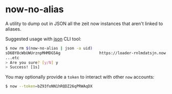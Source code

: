 # now-no-alias

A utility to dump out in JSON all the zeit now instances that aren't linked to aliases.

Suggested usage with [json](https://www.npmjs.com/package/json) CLI tool:

```bash
$ now rm $(now-no-alias | json -a uid)
sD6BY8cWbUWUrznpMHMDG5Ag                 https://loader-rnlmdatsjn.now.sh      5m ago
...etc
> Are you sure? [y/N] y
> Success! [1s]
```

You may optionally provide a `token` to interact with other `now` accounts:

```bash
$ now --token=bZ93foNN1hRQDZ26qPRWAqDX
```
